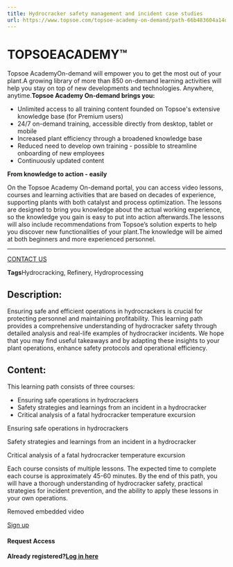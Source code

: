 ```yaml
---
title: Hydrocracker safety management and incident case studies
url: https://www.topsoe.com/topsoe-academy-on-demand/path-66b483604a14d1d7f81ca078#main-content
---
```


# TOPSOEACADEMY™

Topsoe AcademyOn-demand will empower you to get the most out of your plant.A growing library of more than 850 on-demand learning activities will help you stay on top of new developments and technologies. Anywhere, anytime.**Topsoe Academy On-demand brings you:**

- Unlimited access to all training content founded on Topsoe's extensive knowledge base (for Premium users)
- 24/7 on-demand training, accessible directly from desktop, tablet or mobile
- Increased plant efficiency through a broadened knowledge base
- Reduced need to develop own training - possible to streamline onboarding of new employees
- Continuously updated content

**From knowledge to action - easily**

On the Topsoe Academy On-demand portal, you can access video lessons, courses and learning activities that are based on decades of experience, supporting plants with both catalyst and process optimization. The lessons are designed to bring you knowledge about the actual working experience, so the knowledge you gain is easy to put into action afterwards.The lessons will also include recommendations from Topsoe’s solution experts to help you discover new functionalities of your plant.The knowledge will be aimed at both beginners and more experienced personnel.

****

[CONTACT US](https://www.topsoe.com/topsoe-academy-on-demand)

**Tags**Hydrocracking, Refinery, Hydroprocessing

## Description:

Ensuring safe and efficient operations in hydrocrackers is crucial for protecting personnel and maintaining profitability. This learning path provides a comprehensive understanding of hydrocracker safety through detailed analysis and real-life examples of hydrocracker incidents. We hope that you may find useful takeaways and by adapting these insights to your plant operations, enhance safety protocols and operational efficiency.

## Content:

This learning path consists of three courses:

- Ensuring safe operations in hydrocrackers
- Safety strategies and learnings from an incident in a hydrocracker
- Critical analysis of a fatal hydrocracker temperature excursion

Ensuring safe operations in hydrocrackers

Safety strategies and learnings from an incident in a hydrocracker

Critical analysis of a fatal hydrocracker temperature excursion

Each course consists of multiple lessons. The expected time to complete each course is approximately 45-60 minutes. By the end of this path, you will have a thorough understanding of hydrocracker safety, practical strategies for incident prevention, and the ability to apply these lessons in your own operations.

Removed embedded video

[Sign up](https://academy.topsoe.com/paths/66b483604a14d1d7f81ca078/home)

#### Request Access

**Already registered?[Log in here](https://academy.topsoe.com/home/content/all)**